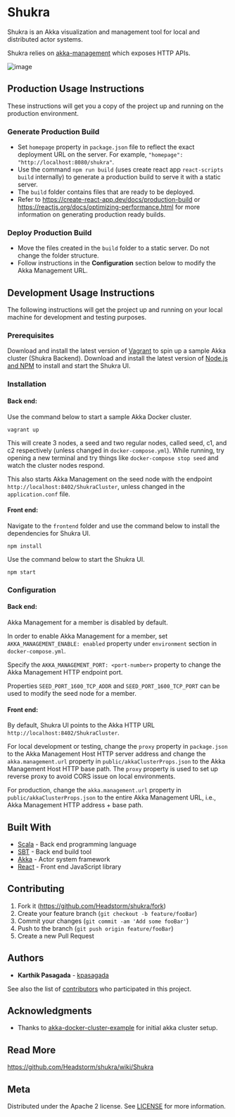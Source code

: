 # Shukra #

Shukra is an Akka visualization and management tool for local and distributed actor systems.

Shukra relies on [akka-management](https://doc.akka.io/docs/akka-management/current/akka-management.html) which exposes 
HTTP APIs.

![image](https://user-images.githubusercontent.com/915955/78514456-0eb86300-7777-11ea-85df-b6bdd4563fd7.png)

## Production Usage Instructions

These instructions will get you a copy of the project up and running on the production environment.

### Generate Production Build

* Set `homepage` property in `package.json` file to reflect the exact deployment URL on the server. For example, `"homepage": "http://localhost:8080/shukra"`. 
* Use the command `npm run build` (uses create react app `react-scripts build` internally) to generate a production build to serve it with a static server.
* The `build` folder contains files that are ready to be deployed. 
* Refer to https://create-react-app.dev/docs/production-build or https://reactjs.org/docs/optimizing-performance.html for more information on generating production ready builds.

### Deploy Production Build

* Move the files created in the `build` folder to a static server. Do not change the folder structure.
* Follow instructions in the **Configuration** section below to modify the Akka Management URL.

## Development Usage Instructions

The following instructions will get the project up and running on your local machine for development and testing purposes.

### Prerequisites

Download and install the latest version of [Vagrant](https://www.vagrantup.com/downloads.html) to spin up a sample Akka cluster (Shukra Backend). 
Download and install the latest version of [Node.js and NPM](https://nodejs.org/en/download/) to install and start the Shukra UI.

### Installation

#### Back end:

Use the command below to start a sample Akka Docker cluster.
```
vagrant up
```

This will create 3 nodes, a seed and two regular nodes, called seed, c1, and c2 respectively (unless changed in ```docker-compose.yml```). While running, try opening a new terminal and try things like ```docker-compose stop seed``` and watch the cluster nodes respond.

This also starts Akka Management on the seed node with the endpoint `http://localhost:8402/ShukraCluster`, unless changed in the ```application.conf``` file. 

#### Front end:

Navigate to the `frontend` folder and use the command below to install the dependencies for Shukra UI.
```
npm install
```

Use the command below to start the Shukra UI.
```
npm start
```

### Configuration

#### Back end:

Akka Management for a member is disabled by default.

In order to enable Akka Management for a member, set `AKKA_MANAGEMENT_ENABLE: enabled` property under `environment` section in `docker-compose.yml`.

Specify the `AKKA_MANAGEMENT_PORT: <port-number>` property to change the Akka Management HTTP endpoint port.

Properties `SEED_PORT_1600_TCP_ADDR` and `SEED_PORT_1600_TCP_PORT` can be used to modify the seed node for a member.

#### Front end:

By default, Shukra UI points to the Akka HTTP URL `http://localhost:8402/ShukraCluster`.

For local development or testing, change the `proxy` property in `package.json` to the Akka Management Host HTTP server address and change the `akka.management.url` property in `public/akkaClusterProps.json` to the Akka Management Host HTTP base path. The `proxy` property is used to set up reverse proxy to avoid CORS issue on local environments. 

For production, change the `akka.management.url` property in `public/akkaClusterProps.json` to the entire Akka Management URL, i.e., Akka Management HTTP address + base path.

## Built With

* [Scala](https://docs.scala-lang.org/?_ga=2.243112642.1950037817.1572011844-746476698.1572011844) - Back end programming language
* [SBT](https://www.scala-sbt.org/1.x/docs/) - Back end build tool
* [Akka](https://akka.io/docs/) - Actor system framework
* [React](https://akka.io/docs/) - Front end JavaScript library

## Contributing

1. Fork it (<https://github.com/Headstorm/shukra/fork>)
2. Create your feature branch (`git checkout -b feature/fooBar`)
3. Commit your changes (`git commit -am 'Add some fooBar'`)
4. Push to the branch (`git push origin feature/fooBar`)
5. Create a new Pull Request

## Authors

* **Karthik Pasagada** - [kpasagada](https://github.com/kpasagada)

See also the list of [contributors](https://github.com/Headstorm/shukra/graphs/contributors) who participated in this project.

## Acknowledgments

* Thanks to [akka-docker-cluster-example](https://github.com/akka/akka-sample-cluster-docker-compose-scala) for initial akka cluster setup.

## Read More

https://github.com/Headstorm/shukra/wiki/Shukra

## Meta

Distributed under the Apache 2 license. See [LICENSE](LICENSE) for more information.
